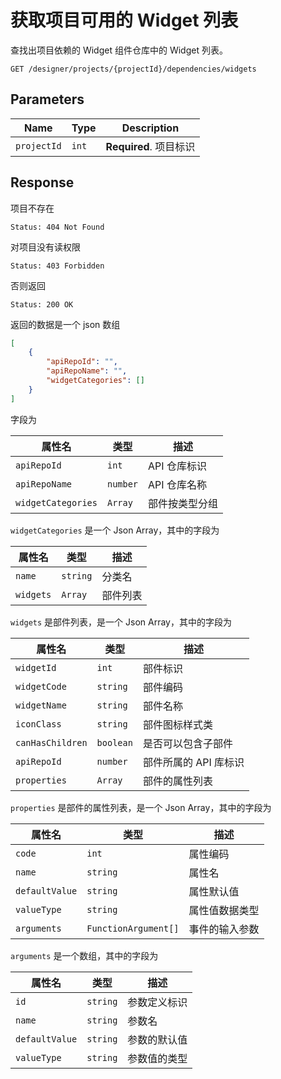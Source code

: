 # 获取项目可用的 Widget 列表

查找出项目依赖的 Widget 组件仓库中的 Widget 列表。

```text
GET /designer/projects/{projectId}/dependencies/widgets
```

## Parameters

| Name        | Type  | Description            |
| ----------- | ----- | ---------------------- |
| `projectId` | `int` | **Required**. 项目标识 |

## Response

项目不存在

```text
Status: 404 Not Found
```

对项目没有读权限

```text
Status: 403 Forbidden
```

否则返回

```text
Status: 200 OK
```

返回的数据是一个 json 数组

```json
[
    {
        "apiRepoId": "",
        "apiRepoName": "",
        "widgetCategories": []
    }
]
```

字段为

| 属性名             | 类型     | 描述           |
| ------------------ | -------- | -------------- |
| `apiRepoId`        | `int`    | API 仓库标识   |
| `apiRepoName`      | `number` | API 仓库名称   |
| `widgetCategories` | `Array`  | 部件按类型分组 |

`widgetCategories` 是一个 Json Array，其中的字段为

| 属性名    | 类型     | 描述     |
| --------- | -------- | -------- |
| `name`    | `string` | 分类名   |
| `widgets` | `Array`  | 部件列表 |

`widgets` 是部件列表，是一个 Json Array，其中的字段为

| 属性名           | 类型      | 描述                  |
| ---------------- | --------- | --------------------- |
| `widgetId`       | `int`     | 部件标识              |
| `widgetCode`     | `string`  | 部件编码              |
| `widgetName`     | `string`  | 部件名称              |
| `iconClass`      | `string`  | 部件图标样式类        |
| `canHasChildren` | `boolean` | 是否可以包含子部件    |
| `apiRepoId`      | `number`  | 部件所属的 API 库标识 |
| `properties`     | `Array`   | 部件的属性列表        |

`properties` 是部件的属性列表，是一个 Json Array，其中的字段为

| 属性名         | 类型                 | 描述           |
| -------------- | -------------------- | -------------- |
| `code`         | `int`                | 属性编码       |
| `name`         | `string`             | 属性名         |
| `defaultValue` | `string`             | 属性默认值     |
| `valueType`    | `string`             | 属性值数据类型 |
| `arguments`    | `FunctionArgument[]` | 事件的输入参数 |

`arguments` 是一个数组，其中的字段为

| 属性名         | 类型     | 描述         |
| -------------- | -------- | ------------ |
| `id`           | `string` | 参数定义标识 |
| `name`         | `string` | 参数名       |
| `defaultValue` | `string` | 参数的默认值 |
| `valueType`    | `string` | 参数值的类型 |